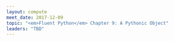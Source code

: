 ```yaml
---
layout: compute
meet_date: 2017-12-09
topic: "<em>Fluent Python</em> Chapter 9: A Pythonic Object"
leaders: "TBD"
---
```


